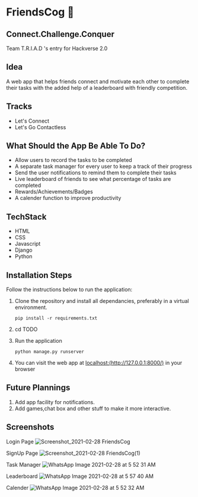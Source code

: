 # FriendsCog :two_women_holding_hands:

## Connect.Challenge.Conquer

Team T.R.I.A.D 's entry for Hackverse 2.0

## Idea
A web app that helps friends connect and motivate each other to complete their tasks with the added help of a leaderboard with friendly competition.

## Tracks
* Let's Connect
* Let's Go Contactless

## What Should the App Be Able To Do?
* Allow users to record the tasks to be completed
* A separate task manager for every user to keep a track of their progress
* Send the user notifications to remind them to complete their tasks
* Live leaderboard of friends to see what percentage of tasks are completed
* Rewards/Achievements/Badges
* A calender function to improve productivity

## TechStack
* HTML
* CSS
* Javascript
* Django
* Python

## Installation Steps

Follow the instructions below to run the application:
1. Clone the repository and install all dependancies, preferably in a virtual environment.

    `pip install -r requirements.txt`
2. cd TODO
3. Run the application

    `python manage.py runserver`
4. You can visit the web app at [localhost:(http://127.0.0.1:8000/)](http://127.0.0.1:8000/) in your browser

## Future Plannings

1. Add app facility for notifications.
2. Add games,chat box and other stuff to make it more interactive.


## Screenshots

Login Page
![Screenshot_2021-02-28 FriendsCog](https://user-images.githubusercontent.com/56317982/109408537-b1418c00-79b0-11eb-8ded-efcc1dfa68b2.png)

SignUp Page
![Screenshot_2021-02-28 FriendsCog(1)](https://user-images.githubusercontent.com/56317982/109408541-bacaf400-79b0-11eb-8b68-81491c1a9379.png)

Task Manager
![WhatsApp Image 2021-02-28 at 5 52 31 AM](https://user-images.githubusercontent.com/56317982/109408547-c61e1f80-79b0-11eb-8bb9-bcdbf7a88a19.jpeg)

Leaderboard
![WhatsApp Image 2021-02-28 at 5 57 40 AM](https://user-images.githubusercontent.com/56317982/109408552-cdddc400-79b0-11eb-8231-9fd24966b81d.jpeg)

Calender
![WhatsApp Image 2021-02-28 at 5 52 32 AM](https://user-images.githubusercontent.com/56317982/109408555-d504d200-79b0-11eb-9418-664641870041.jpeg)







